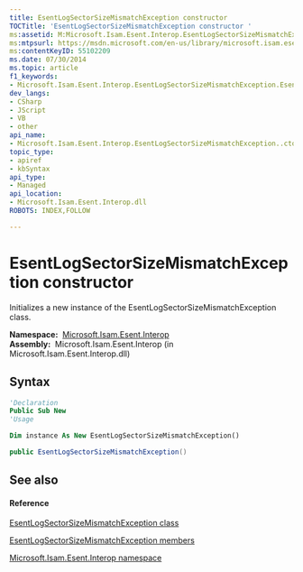 ```yaml
---
title: EsentLogSectorSizeMismatchException constructor 
TOCTitle: 'EsentLogSectorSizeMismatchException constructor '
ms:assetid: M:Microsoft.Isam.Esent.Interop.EsentLogSectorSizeMismatchException.#ctor
ms:mtpsurl: https://msdn.microsoft.com/en-us/library/microsoft.isam.esent.interop.esentlogsectorsizemismatchexception.esentlogsectorsizemismatchexception(v=EXCHG.10)
ms:contentKeyID: 55102209
ms.date: 07/30/2014
ms.topic: article
f1_keywords:
- Microsoft.Isam.Esent.Interop.EsentLogSectorSizeMismatchException.EsentLogSectorSizeMismatchException
dev_langs:
- CSharp
- JScript
- VB
- other
api_name: 
- Microsoft.Isam.Esent.Interop.EsentLogSectorSizeMismatchException..ctor
topic_type: 
- apiref
- kbSyntax
api_type: 
- Managed
api_location: 
- Microsoft.Isam.Esent.Interop.dll
ROBOTS: INDEX,FOLLOW

---
```


# EsentLogSectorSizeMismatchException constructor

Initializes a new instance of the EsentLogSectorSizeMismatchException class.

**Namespace:**  [Microsoft.Isam.Esent.Interop](hh596136\(v=exchg.10\).md)  
**Assembly:**  Microsoft.Isam.Esent.Interop (in Microsoft.Isam.Esent.Interop.dll)

## Syntax

``` vb
'Declaration
Public Sub New
'Usage

Dim instance As New EsentLogSectorSizeMismatchException()
```

``` csharp
public EsentLogSectorSizeMismatchException()
```

## See also

#### Reference

[EsentLogSectorSizeMismatchException class](dn334646\(v=exchg.10\).md)

[EsentLogSectorSizeMismatchException members](dn334592\(v=exchg.10\).md)

[Microsoft.Isam.Esent.Interop namespace](hh596136\(v=exchg.10\).md)

